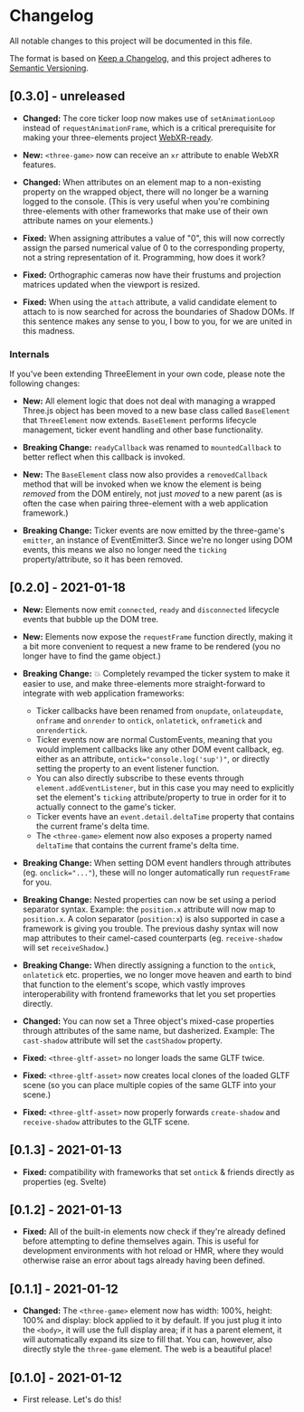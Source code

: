 # Changelog

All notable changes to this project will be documented in this file.

The format is based on [Keep a Changelog](https://keepachangelog.com/en/1.0.0/),
and this project adheres to [Semantic Versioning](https://semver.org/spec/v2.0.0.html).

## [0.3.0] - unreleased

- **Changed:** The core ticker loop now makes use of `setAnimationLoop` instead of `requestAnimationFrame`, which is a critical prerequisite for making your three-elements project [WebXR-ready](https://three-elements.hmans.co/advanced/webxr.html).

- **New:** `<three-game>` now can receive an `xr` attribute to enable WebXR features.

- **Changed:** When attributes on an element map to a non-existing property on the wrapped object, there will no longer be a warning logged to the console. (This is very useful when you're combining three-elements with other frameworks that make use of their own attribute names on your elements.)

- **Fixed:** When assigning attributes a value of "0", this will now correctly assign the parsed numerical value of 0 to the corresponding property, not a string representation of it. Programming, how does it work?

- **Fixed:** Orthographic cameras now have their frustums and projection matrices updated when the viewport is resized.

- **Fixed:** When using the `attach` attribute, a valid candidate element to attach to is now searched for across the boundaries of Shadow DOMs. If this sentence makes any sense to you, I bow to you, for we are united in this madness.

### Internals

If you've been extending ThreeElement in your own code, please note the following changes:

- **New:** All element logic that does not deal with managing a wrapped Three.js object has been moved to a new base class called `BaseElement` that `ThreeElement` now extends. `BaseElement` performs lifecycle management, ticker event handling and other base functionality.

- **Breaking Change:** `readyCallback` was renamed to `mountedCallback` to better reflect when this callback is invoked.

- **New:** The `BaseElement` class now also provides a `removedCallback` method that will be invoked when we know the element is being _removed_ from the DOM entirely, not just _moved_ to a new parent (as is often the case when pairing three-element with a web application framework.)

- **Breaking Change:** Ticker events are now emitted by the three-game's `emitter`, an instance of EventEmitter3. Since we're no longer using DOM events, this means we also no longer need the `ticking` property/attribute, so it has been removed.

## [0.2.0] - 2021-01-18

- **New:** Elements now emit `connected`, `ready` and `disconnected` lifecycle events that bubble up the DOM tree.

- **New:** Elements now expose the `requestFrame` function directly, making it a bit more convenient to request a new frame to be rendered (you no longer have to find the game object.)

- **Breaking Change:** 💥 Completely revamped the ticker system to make it easier to use, and make three-elements more straight-forward to integrate with web application frameworks:

  - Ticker callbacks have been renamed from `onupdate`, `onlateupdate`, `onframe` and `onrender` to `ontick`, `onlatetick`, `onframetick` and `onrendertick`.
  - Ticker events now are normal CustomEvents, meaning that you would implement callbacks like any other DOM event callback, eg. either as an attribute, `ontick="console.log('sup')"`, or directly setting the property to an event listener function.
  - You can also directly subscribe to these events through `element.addEventListener`, but in this case you may need to explicitly set the element's `ticking` attribute/property to true in order for it to actually connect to the game's ticker.
  - Ticker events have an `event.detail.deltaTime` property that contains the current frame's delta time.
  - The `<three-game>` element now also exposes a property named `deltaTime` that contains the current frame's delta time.

- **Breaking Change:** When setting DOM event handlers through attributes (eg. `onclick="..."`), these will no longer automatically run `requestFrame` for you.

- **Breaking Change:** Nested properties can now be set using a period separator syntax. Example: the `position.x` attribute will now map to `position.x`. A colon separator (`position:x`) is also supported in case a framework is giving you trouble. The previous dashy syntax will now map attributes to their camel-cased counterparts (eg. `receive-shadow` will set `receiveShadow`.)

- **Breaking Change:** When directly assigning a function to the `ontick`, `onlatetick` etc. properties, we no longer move heaven and earth to bind that function to the element's scope, which vastly improves interoperability with frontend frameworks that let you set properties directly.

- **Changed:** You can now set a Three object's mixed-case properties through attributes of the same name, but dasherized. Example: The `cast-shadow` attribute will set the `castShadow` property.

- **Fixed:** `<three-gltf-asset>` no longer loads the same GLTF twice.
- **Fixed:** `<three-gltf-asset>` now creates local clones of the loaded GLTF scene (so you can place multiple copies of the same GLTF into your scene.)
- **Fixed:** `<three-gltf-asset>` now properly forwards `create-shadow` and `receive-shadow` attributes to the GLTF scene.

## [0.1.3] - 2021-01-13

- **Fixed:** compatibility with frameworks that set `ontick` & friends directly as properties (eg. Svelte)

## [0.1.2] - 2021-01-13

- **Fixed:** All of the built-in elements now check if they're already defined before attempting to define themselves again. This is useful for development environments with hot reload or HMR, where they would otherwise raise an error about tags already having been defined.

## [0.1.1] - 2021-01-12

- **Changed:** The `<three-game>` element now has width: 100%, height: 100% and display: block applied to it by default. If you just plug it into the `<body>`, it will use the full display area; if it has a parent element, it will automatically expand its size to fill that. You can, however, also directly style the `three-game` element. The web is a beautiful place!

## [0.1.0] - 2021-01-12

- First release. Let's do this!
